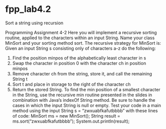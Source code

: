# fpp_lab4.2
Sort a string using recursion

Programming Assignment 4-2
Here you will implement a recursive sorting routine, applied to the characters within an
input String. Name your class MinSort and your sorting method sort.
The recursive strategy for MinSort is: Given an input String s consisting only of
characters a-z do the following:
1. Find the position minpos of the alphabetically least character in s
2. Swap the character in position 0 with the character ch in position minpos
3. Remove character ch from the string, store it, and call the remaining String t
4. Sort t and place in storage to the right of the character ch
5. Return the stored String.
To find the min position of a smallest character in the String, use the recursive min
routine presented in the slides in combination with Java’s indexOf String method. Be
sure to handle the cases in which the input String is null or empty.
Test your code in a main method using the input String
s = “zwxuabfkafutbbbb”
with these lines of code:
MinSort ms = new MinSort();
String result = ms.sort(“zwxuabfkafutbbbb”);
System.out.println(result);
